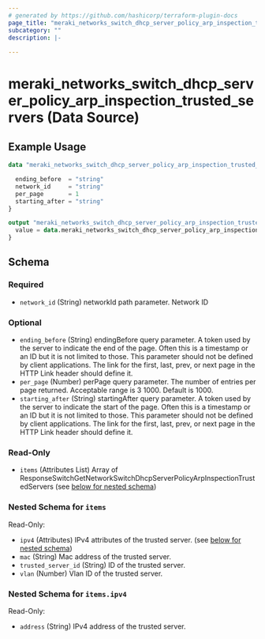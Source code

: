 ```yaml
---
# generated by https://github.com/hashicorp/terraform-plugin-docs
page_title: "meraki_networks_switch_dhcp_server_policy_arp_inspection_trusted_servers Data Source - terraform-provider-meraki"
subcategory: ""
description: |-
  
---
```


# meraki_networks_switch_dhcp_server_policy_arp_inspection_trusted_servers (Data Source)



## Example Usage

```terraform
data "meraki_networks_switch_dhcp_server_policy_arp_inspection_trusted_servers" "example" {

  ending_before  = "string"
  network_id     = "string"
  per_page       = 1
  starting_after = "string"
}

output "meraki_networks_switch_dhcp_server_policy_arp_inspection_trusted_servers_example" {
  value = data.meraki_networks_switch_dhcp_server_policy_arp_inspection_trusted_servers.example.items
}
```

<!-- schema generated by tfplugindocs -->
## Schema

### Required

- `network_id` (String) networkId path parameter. Network ID

### Optional

- `ending_before` (String) endingBefore query parameter. A token used by the server to indicate the end of the page. Often this is a timestamp or an ID but it is not limited to those. This parameter should not be defined by client applications. The link for the first, last, prev, or next page in the HTTP Link header should define it.
- `per_page` (Number) perPage query parameter. The number of entries per page returned. Acceptable range is 3 1000. Default is 1000.
- `starting_after` (String) startingAfter query parameter. A token used by the server to indicate the start of the page. Often this is a timestamp or an ID but it is not limited to those. This parameter should not be defined by client applications. The link for the first, last, prev, or next page in the HTTP Link header should define it.

### Read-Only

- `items` (Attributes List) Array of ResponseSwitchGetNetworkSwitchDhcpServerPolicyArpInspectionTrustedServers (see [below for nested schema](#nestedatt--items))

<a id="nestedatt--items"></a>
### Nested Schema for `items`

Read-Only:

- `ipv4` (Attributes) IPv4 attributes of the trusted server. (see [below for nested schema](#nestedatt--items--ipv4))
- `mac` (String) Mac address of the trusted server.
- `trusted_server_id` (String) ID of the trusted server.
- `vlan` (Number) Vlan ID of the trusted server.

<a id="nestedatt--items--ipv4"></a>
### Nested Schema for `items.ipv4`

Read-Only:

- `address` (String) IPv4 address of the trusted server.
